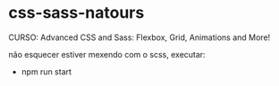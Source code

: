 # css-sass-natours
CURSO: Advanced CSS and Sass: Flexbox, Grid, Animations and More!

  não esquecer estiver mexendo com o scss, executar:

- npm run start
